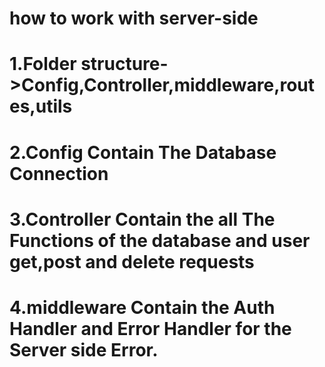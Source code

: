 # how to work with server-side 

# 1.Folder structure->Config,Controller,middleware,routes,utils

# 2.Config Contain The Database Connection

# 3.Controller Contain the all The Functions of the database and user get,post and delete requests

# 4.middleware Contain the Auth Handler and Error Handler for the Server side Error.
